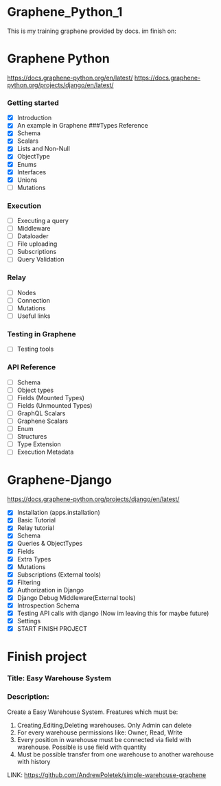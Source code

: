 # Graphene_Python_1

This is my training graphene provided by docs.
im finish on:

# Graphene Python
https://docs.graphene-python.org/en/latest/
https://docs.graphene-python.org/projects/django/en/latest/
### Getting started
- [X] Introduction
- [X] An example in Graphene
###Types Reference
- [X] Schema
- [X] Scalars
- [X] Lists and Non-Null
- [X] ObjectType
- [X] Enums
- [X] Interfaces
- [X] Unions
- [ ] Mutations
### Execution
- [ ] Executing a query
- [ ] Middleware
- [ ] Dataloader
- [ ] File uploading
- [ ] Subscriptions
- [ ] Query Validation
### Relay
- [ ] Nodes
- [ ] Connection
- [ ] Mutations
- [ ] Useful links
### Testing in Graphene
- [ ] Testing tools
### API Reference
- [ ] Schema
- [ ] Object types
- [ ] Fields (Mounted Types)
- [ ] Fields (Unmounted Types)
- [ ] GraphQL Scalars
- [ ] Graphene Scalars
- [ ] Enum
- [ ] Structures
- [ ] Type Extension
- [ ] Execution Metadata

# Graphene-Django
https://docs.graphene-python.org/projects/django/en/latest/
- [X] Installation (apps.installation)
- [X] Basic Tutorial
- [X] Relay tutorial
- [X] Schema
- [X] Queries & ObjectTypes
- [X] Fields
- [X] Extra Types
- [X] Mutations
- [X] Subscriptions (External tools)
- [X] Filtering
- [X] Authorization in Django
- [X] Django Debug Middleware(External tools)
- [X] Introspection Schema
- [X] Testing API calls with django (Now im leaving this for maybe future)
- [X] Settings
- [X] START FINISH PROJECT

# Finish project
### Title: Easy Warehouse System
### Description: 
Create a Easy Warehouse System. Freatures which must be:
1. Creating,Editing,Deleting warehouses. Only Admin can delete
2. For every warehouse permissions like: Owner, Read, Write
3. Every position in warehouse must be connected via field with warehouse. Possible is use field with quantity
4. Must be possible transfer from one warehouse to another warehouse with history

LINK: https://github.com/AndrewPoletek/simple-warehouse-graphene